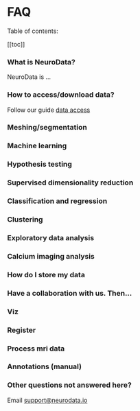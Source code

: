 # FAQ

Table of contents:

[[toc]]
### What is NeuroData?

NeuroData is ...

### How to access/download data?

Follow our guide [data access](/access.md)

### Meshing/segmentation

### Machine learning 

### Hypothesis testing

### Supervised dimensionality reduction

### Classification and regression

### Clustering

### Exploratory data analysis

### Calcium imaging analysis

### How do I store my data

### Have a collaboration with us.  Then...

### Viz

### Register

### Process mri data

### Annotations (manual)

### Other questions not answered here?

Email [support@neurodata.io](mailto:support@neurodata.io)